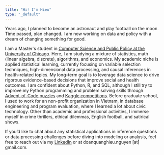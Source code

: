 ```yaml
---
title: "Hi! I'm Hieu"
type: "_default"
---
```

Years ago, I planned to become an astronaut and play football on the moon. Time passed, plan changed. I am now working on data and policy with a dream of changing something for good.

I am a Master's student in [Computer Science and Public Policy at the University of Chicago](https://capp.uchicago.edu/). Here, I am studying a mixture of statistics, math (linear algebra, discrete), algorithms, and economics. My academic niche is applied statistical learning, currently focusing on variable selection techniques, high-dimensional data processing, and causal inferences in health-related topics. My long-term goal is to leverage data science to drive rigorous evidence-based decisions that improve social and health outcomes. I am confident about Python, R, and SQL, although I still try to improve my Python programming and problem solving skills through [Advent-of-Code puzzles](https://github.com/quanghieu31/advent-of-code) and [Kaggle competitions](https://www.kaggle.com/hieunguyendq). Before graduate school, I used to work for an non-profit organization in Vietnam, in database engineering and program evaluation, where I learned a lot about civic technology. Other than academic and professional activities, I immerse myself in crime thrillers, ethical dilemmas, English football, and satirical shows. 

If you’d like to chat about any statistical applications in inference questions or data processing challenges before diving into modeling or analysis, feel free to reach out via my [LinkedIn](https://www.linkedin.com/in/hieunguyen31/) or at doanquanghieu.nguyen [at] gmail.com.